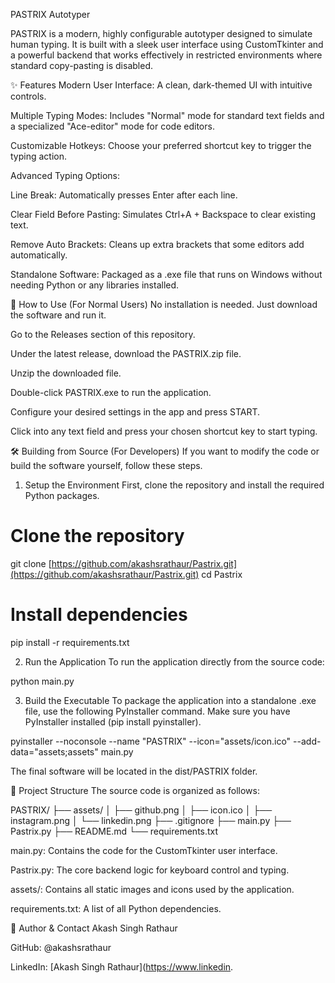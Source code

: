 PASTRIX Autotyper
<!-- Replace with a URL to your screenshot -->

PASTRIX is a modern, highly configurable autotyper designed to simulate human typing. It is built with a sleek user interface using CustomTkinter and a powerful backend that works effectively in restricted environments where standard copy-pasting is disabled.

✨ Features
Modern User Interface: A clean, dark-themed UI with intuitive controls.

Multiple Typing Modes: Includes "Normal" mode for standard text fields and a specialized "Ace-editor" mode for code editors.

Customizable Hotkeys: Choose your preferred shortcut key to trigger the typing action.

Advanced Typing Options:

Line Break: Automatically presses Enter after each line.

Clear Field Before Pasting: Simulates Ctrl+A + Backspace to clear existing text.

Remove Auto Brackets: Cleans up extra brackets that some editors add automatically.

Standalone Software: Packaged as a .exe file that runs on Windows without needing Python or any libraries installed.

🚀 How to Use (For Normal Users)
No installation is needed. Just download the software and run it.

Go to the Releases section of this repository.

Under the latest release, download the PASTRIX.zip file.

Unzip the downloaded file.

Double-click PASTRIX.exe to run the application.

Configure your desired settings in the app and press START.

Click into any text field and press your chosen shortcut key to start typing.

🛠️ Building from Source (For Developers)
If you want to modify the code or build the software yourself, follow these steps.

1. Setup the Environment
First, clone the repository and install the required Python packages.

# Clone the repository
git clone [https://github.com/akashsrathaur/Pastrix.git](https://github.com/akashsrathaur/Pastrix.git)
cd Pastrix

# Install dependencies
pip install -r requirements.txt

2. Run the Application
To run the application directly from the source code:

python main.py

3. Build the Executable
To package the application into a standalone .exe file, use the following PyInstaller command. Make sure you have PyInstaller installed (pip install pyinstaller).

pyinstaller --noconsole --name "PASTRIX" --icon="assets/icon.ico" --add-data="assets;assets" main.py

The final software will be located in the dist/PASTRIX folder.

📂 Project Structure
The source code is organized as follows:

PASTRIX/
├── assets/
│   ├── github.png
│   ├── icon.ico
│   ├── instagram.png
│   └── linkedin.png
├── .gitignore
├── main.py
├── Pastrix.py
├── README.md
└── requirements.txt

main.py: Contains the code for the CustomTkinter user interface.

Pastrix.py: The core backend logic for keyboard control and typing.

assets/: Contains all static images and icons used by the application.

requirements.txt: A list of all Python dependencies.

👤 Author & Contact
Akash Singh Rathaur

GitHub: @akashsrathaur

LinkedIn: [Akash Singh Rathaur](https://www.linkedin.
